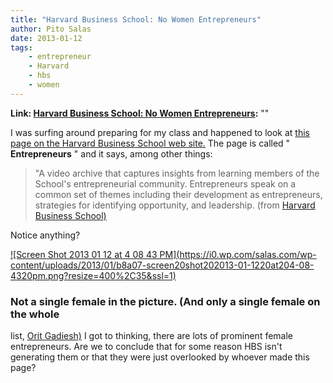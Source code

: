 ```yaml
---
title: "Harvard Business School: No Women Entrepreneurs"
author: Pito Salas
date: 2013-01-12
tags:
    - entrepreneur
    - Harvard
    - hbs
    - women
---
```


**Link: [Harvard Business School: No Women Entrepreneurs](None):** ""



I was surfing around preparing for my class and happened to look at [this page
on the Harvard Business School web site.](<http://www.hbs.edu/entrepreneurs/>)
The page is called " **Entrepreneurs** " and it says, among other things:

> "A video archive that captures insights from learning members of the
> School's entrepreneurial community. Entrepreneurs speak on a common set of
> themes including their development as entrepreneurs, strategies for
> identifying opportunity, and leadership. (from [Harvard Business
> School)](<http://www.hbs.edu/entrepreneurs/>)

Notice anything?

[![Screen Shot 2013 01 12 at 4 08 43 PM](https://i0.wp.com/salas.com/wp-
content/uploads/2013/01/b8a07-screen20shot202013-01-1220at204-08-4320pm.png?resize=400%2C35&ssl=1)](<http://www.hbs.edu/entrepreneurs/>)

### Not a single female in the picture. (And only a single female on the whole
list, [Orit Gadiesh)](<http://www.hbs.edu/entrepreneurs/oritgadiesh.html>) I
got to thinking, there are lots of prominent female entrepreneurs. Are we to
conclude that for some reason HBS isn't generating them or that they were just
overlooked by whoever made this page?


